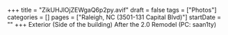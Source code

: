 +++
title = "ZikUHJlOjZEWgaQ6p2py.avif"
draft = false
tags = ["Photos"]
categories = []
pages = ["Raleigh, NC (3501-131 Capital Blvd)"]
startDate = ""
+++
Exterior (Side of the building) After the 2.0 Remodel (PC: saan1ty)
